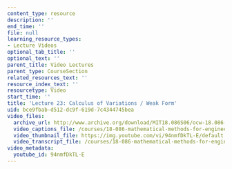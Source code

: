 ```yaml
---
content_type: resource
description: ''
end_time: ''
file: null
learning_resource_types:
- Lecture Videos
optional_tab_title: ''
optional_text: ''
parent_title: Video Lectures
parent_type: CourseSection
related_resources_text: ''
resource_index_text: ''
resourcetype: Video
start_time: ''
title: 'Lecture 23: Calculus of Variations / Weak Form'
uid: bce9fbab-d512-dc9f-619d-7c4344745bea
video_files:
  archive_url: http://www.archive.org/download/MIT18.086S06/ocw-18.086-12apr2006-220k.mp4
  video_captions_file: /courses/18-086-mathematical-methods-for-engineers-ii-spring-2006/67edafe9e7e85a75a9ed8e7b5e2a0a26_94nmfDkTL-E.vtt
  video_thumbnail_file: https://img.youtube.com/vi/94nmfDkTL-E/default.jpg
  video_transcript_file: /courses/18-086-mathematical-methods-for-engineers-ii-spring-2006/13adab5c26afdf51e5cdf0577bd90618_94nmfDkTL-E.pdf
video_metadata:
  youtube_id: 94nmfDkTL-E
---
```

